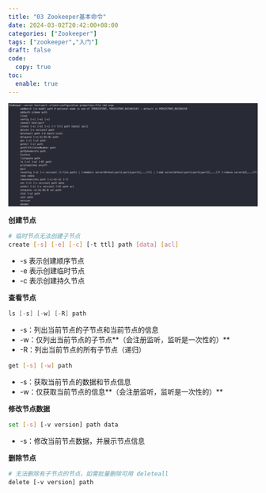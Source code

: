 ```yaml
---
title: "03 Zookeeper基本命令"
date: 2024-03-02T20:42:00+08:00
categories: ["Zookeeper"]
tags: ["zookeeper","入门"]
draft: false
code:
  copy: true
toc:
  enable: true
---
```


![image-20240627175241290](../images/image-20240627175241290.png)

**创建节点**

```sh
# 临时节点无法创建子节点
create [-s] [-e] [-c] [-t ttl] path [data] [acl]
```

- -s 表示创建顺序节点
- -e 表示创建临时节点
- -c 表示创建持久节点

**查看节点**

```java
ls [-s] [-w] [-R] path
```

- -s：列出当前节点的子节点和当前节点的信息
- -w：仅列出当前节点的子节点**（会注册监听，监听是一次性的）**
- -R：列出当前节点的所有子节点（递归）

```sh
get [-s] [-w] path
```

- -s：获取当前节点的数据和节点信息
- -w：仅获取当前节点的信息**（会注册监听，监听是一次性的）**

**修改节点数据**

```sh
set [-s] [-v version] path data
```

- -s：修改当前节点数据，并展示节点信息

**删除节点**

```sh
# 无法删除有子节点的节点，如需批量删除可用 deleteall
delete [-v version] path
```

